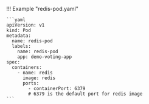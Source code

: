 !!! Example "redis-pod.yaml"

    ```yaml
    apiVersion: v1
    kind: Pod
    metadata:
      name: redis-pod
      labels:
        name: redis-pod
        app: demo-voting-app
    spec:
      containers:
        - name: redis
          image: redis
          ports:
            - containerPort: 6379
            # 6379 is the default port for redis image
    ```       
